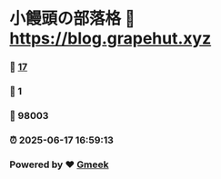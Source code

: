 # 小饅頭の部落格 :link: https://blog.grapehut.xyz 
### :page_facing_up: [17](https://blog.grapehut.xyz/tag.html) 
### :speech_balloon: 1 
### :hibiscus: 98003 
### :alarm_clock: 2025-06-17 16:59:13 
### Powered by :heart: [Gmeek](https://github.com/Meekdai/Gmeek)
